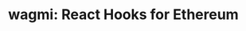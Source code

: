 ---
title: 'wagmi: React Hooks for Ethereum'
titleTemplate: false

# https://vitepress.dev/reference/default-theme-home-page
layout: home

hero:
  name: wagmi
  text: React Hooks for Ethereum
  tagline: Everything you need to work with Ethereum.
  actions:
    - theme: brand
      text: Get Started
      link: /react/getting-started
    - theme: alt
      text: Why Wagmi?
      link: /react/why-wagmi

features:
  - icon: 🚀
    title: 20+ React Hooks
    details: React Hooks for working with wallets, ENS, contracts, transactions, signing, and more.
  - icon: 🦄
    title: Incredible DX
    details: TypeScript ready. Infer types automatically from ABIs and EIP-712 Typed Data.
  - icon: 💼
    title: Official Wallet Connectors
    details: Official wallet connectors for MetaMask, WalletConnect, Coinbase Wallet, and more.
  - icon: 👟
    title: Caching, Multicall & Batching
    details: Built-in caching, deduplication, multicall, batching, persistence using TanStack Query.
---